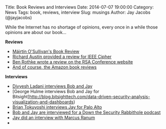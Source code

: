 Title: Book Reviews and Interviews
Date: 2014-07-07 19:00:00
Category: News
Tags: book, reviews, interview
Slug: musings
Author: Jay Jacobs (@jayjacobs)


While the Internet has no shortage of opinions, every once in a while those opinions are about our book...

**Reviews**

- [Máirtín O'Sullivan's Book Review](http://mairtin.blogspot.com/2014/03/book-review-data-driven-security.html)
- [Richard Austin provided a review for IEEE Cipher](http://www.ieee-security.org/Cipher/BookReviews/2014/JJacobs_by_austin.html)
- [Ben Rothke wrote a review on the RSA Conference website](http://www.rsaconference.com/blogs/582/rothke/data-driven-security-analysis-visualization-and-dashboards)
- [And of course, the Amazon book reviews](http://www.amazon.com/Data-Driven-Security-Analysis-Visualization-Dashboards/product-reviews/1118793722)

**Interviews**

- [Divyesh Ladani interviews Bob and Jay](http://aboutdigitalcertificate.wordpress.com/2014/03/28/interview-with-bob-rudis-and-jay-jacobs-authors-of-data-driven-security/)
- [George Hulme interviews Bob and Jay for Bitsight]http://blog.bitsighttech.com/data-driven-security-analysis-visualization-and-dashboards)
- [Brian Tokuyoshi interviews Jay for Palo Alto](http://researchcenter.paloaltonetworks.com/2014/02/digging-data-interview-jay-jacobs-part-i/)
- [Bob and Jay are interviewed for a Down the Security Rabbithole podcast](http://podcast.wh1t3rabbit.net/dtr-episode-80-lies-damned-lies-and-infosec-statistics-guests-jay-jacobs-bob-rudis)
- [Jay did an interview with Marcus Ranum](http://searchsecurity.techtarget.com/opinion/New-measures-for-security-metrics-Ranum-QA-with-Jay-Jacobs)
- 

